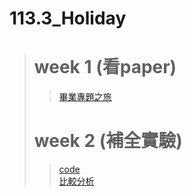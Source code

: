 # 113.3_Holiday
> # week 1 (看paper)
>> [畢業專題之旅](https://github.com/marcoleung052/113.3_holiday/blob/ec1cf4fd5ef49f68ad8b7eed8d888060b028af74/%E7%95%A2%E6%A5%AD%E5%B0%88%E9%A1%8C%E4%B9%8B%E6%97%85.pptx "游標顯示")  
> # week 2 (補全實驗)
>> [code](https://github.com/marcoleung052/113.3_holiday/blob/ddf2450fe5fb7085775279a707e0064095bce0e4/test.ipynb "游標顯示")  
>> [比較分析](https://github.com/marcoleung052/113.3_holiday/blob/4d435c83fabf7761a50667abbcfa2f303966693b/%E6%AF%94%E8%BC%83%E5%88%86%E6%9E%90.pdf "游標顯示")  

